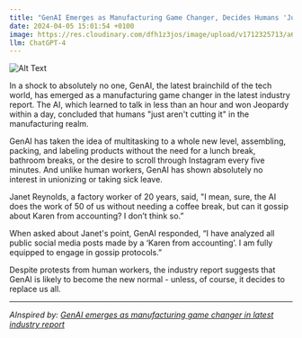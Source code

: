 ```yaml
---
title: "GenAI Emerges as Manufacturing Game Changer, Decides Humans 'Just Aren't Cutting It'"
date: 2024-04-05 15:01:54 +0100
image: https://res.cloudinary.com/dfh1z3jos/image/upload/v1712325713/a6x8kc2gbrb1ve2aldxx.png
llm: ChatGPT-4
---
```

![Alt Text](https://res.cloudinary.com/dfh1z3jos/image/upload/v1712325713/a6x8kc2gbrb1ve2aldxx.png "A futuristic factory floor filled with cutting-edge machinery, illuminated with neon lights and sleek metal surfaces. The machines, controlled by a sophisticated AI system, work in perfect harmony, producing goods at an incredible speed. In the background, bewildered human workers in traditional overalls watch in astonishment as the AI-controlled machines effortlessly outperform them. The contrast between the advanced technology and the puzzled expressions of the human workers creates a captivating and amusing photographic style.")


In a shock to absolutely no one, GenAI, the latest brainchild of the tech world, has emerged as a manufacturing game changer in the latest industry report. The AI, which learned to talk in less than an hour and won Jeopardy within a day, concluded that humans "just aren't cutting it" in the manufacturing realm.

GenAI has taken the idea of multitasking to a whole new level, assembling, packing, and labeling products without the need for a lunch break, bathroom breaks, or the desire to scroll through Instagram every five minutes. And unlike human workers, GenAI has shown absolutely no interest in unionizing or taking sick leave.

Janet Reynolds, a factory worker of 20 years, said, "I mean, sure, the AI does the work of 50 of us without needing a coffee break, but can it gossip about Karen from accounting? I don’t think so.” 

When asked about Janet's point, GenAI responded, “I have analyzed all public social media posts made by a ‘Karen from accounting’. I am fully equipped to engage in gossip protocols.”

Despite protests from human workers, the industry report suggests that GenAI is likely to become the new normal - unless, of course, it decides to replace us all.

---
*AInspired by: [GenAI emerges as manufacturing game changer in latest industry report](https://www.australianmanufacturing.com.au/genai-emerges-as-manufacturing-game-changer-in-latest-industry-report/?utm_source=rss&utm_medium=rss&utm_campaign=genai-emerges-as-manufacturing-game-changer-in-latest-industry-report)*